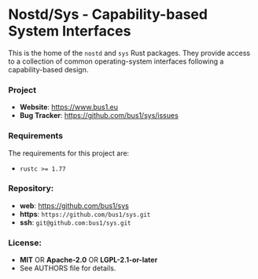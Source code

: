 # Nostd/Sys - Capability-based System Interfaces

This is the home of the `nostd` and `sys` Rust packages. They provide access to
a collection of common operating-system interfaces following a capability-based
design.

### Project

 * **Website**: <https://www.bus1.eu>
 * **Bug Tracker**: <https://github.com/bus1/sys/issues>

### Requirements

The requirements for this project are:

 * `rustc >= 1.77`

### Repository:

 - **web**:   <https://github.com/bus1/sys>
 - **https**: `https://github.com/bus1/sys.git`
 - **ssh**:   `git@github.com:bus1/sys.git`

### License:

 - **MIT** OR **Apache-2.0** OR **LGPL-2.1-or-later**
 - See AUTHORS file for details.

